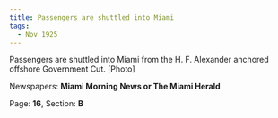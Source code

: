 ```yaml
---  
title: Passengers are shuttled into Miami  
tags:  
  - Nov 1925  
---  
```

  
Passengers are shuttled into Miami from the H. F. Alexander anchored offshore Government Cut. [Photo]  
  
Newspapers: **Miami Morning News or The Miami Herald**  
  
Page: **16**, Section: **B** 
